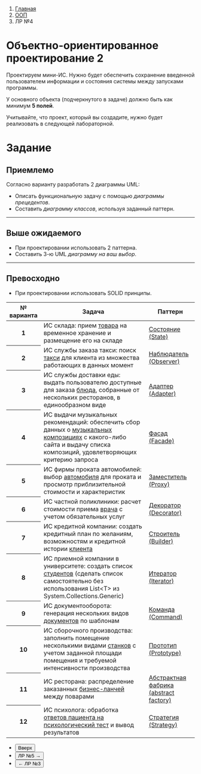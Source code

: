 <ol class="breadcrumb">
  <li class="breadcrumb-item"><a href="{{ site.baseurl }}">Главная</a></li>
  <li class="breadcrumb-item"><a href="{{ site.baseurl }}/OOP/index.html">ООП</a></li>
  <li class="breadcrumb-item active">ЛР №4</li>
</ol>

# Объектно-ориентированное проектирование 2

Проектируем мини-ИС.
Нужно будет обеспечить сохранение введенной пользователем информации и состояния системы между запусками программы.

У основного объекта (подчеркнутого в задаче) должно быть как минимум **5 полей**.


Учитывайте, что проект, который вы создадите, нужно будет реализовать в следующей лабораторной.

# Задание

## Приемлемо

Согласно варианту разработать 2 диаграммы UML:
* Описать функциональную задачу с помощью *диаграммы прецедентов*.
* Составить *диаграмму классов*, используя заданный паттерн.

___

## Выше ожидаемого

* При проектировании использовать 2 паттерна.
* Составить 3-ю UML *диаграмму на ваш выбор*.

___

## Превосходно

* При проектировании использовать SOLID принципы.


<div class="table-responsive">
<table class="table table-hover border-primary  table-bordered ">
  <thead>
    <tr class="table-dark">
      <th scope="col">№ варианта</th>
      <th scope="col">Задача</th>
      <th scope="col">Паттерн</th>
    </tr>
  </thead>
  <tbody>
    <tr>
      <th scope="row">1</th>
      <td>ИС склада: прием <u>товара</u> на временное хранение и размещение его на складе</td>
      <td><a class="link-dark" href="https://metanit.com/sharp/patterns/3.6.php" target="_blank">Состояние (State)</a></td>
    </tr>
    <tr>
      <th scope="row">2</th>
      <td>ИС службы заказа такси: поиск <u>такси</u> для клиента из множества работающих в данных момент</td>
      <td><a class="link-dark" href="https://metanit.com/sharp/patterns/3.2.php" target="_blank">Наблюдатель (Observer)</a></td>
    </tr>
    <tr>
      <th scope="row">3</th>
      <td>ИС службы доставки еды: выдать пользователю доступные для заказа <u>блюда</u>, собранные от нескольких ресторанов, в единообразном виде</td>
      <td><a class="link-dark" href="https://metanit.com/sharp/patterns/4.2.php" target="_blank">Адаптер (Adapter)</a></td>
    </tr>
    <tr>
      <th scope="row">4</th>
      <td>ИС выдачи музыкальных рекомендаций: обеспечить сбор данных о <u>музыкальных композициях</u> с какого-либо сайта и выдачу списка композиций, удовлетворяющих критерию запроса</td>
      <td><a class="link-dark" href="https://metanit.com/sharp/patterns/4.3.php" target="_blank">Фасад (Facade)</a></td>
    </tr>
    <tr>
      <th scope="row">5</th>
      <td>ИС фирмы проката автомобилей: выбор <u>автомобиля</u> для проката и просмотр приблизительной стоимости и характеристик</td>
      <td><a class="link-dark" href="https://metanit.com/sharp/patterns/4.5.php" target="_blank">Заместитель (Proxy)</a></td>
    </tr>
    <tr>
      <th scope="row">6</th>
      <td>ИС частной поликлиники: расчет стоимости приема <u>врача</u> с учетом обязательных услуг</td>
      <td><a class="link-dark" href="https://metanit.com/sharp/patterns/4.1.php" target="_blank">Декоратор (Decorator)</a></td>
    </tr>
    <tr>
      <th scope="row">7</th>
      <td>ИС кредитной компании: создать кредитный план по желаниям, возможностям и кредитной истории <u>клиента</u></td>
      <td><a class="link-dark" href="https://metanit.com/sharp/patterns/2.5.php" target="_blank">Строитель (Builder)</a></td>
    </tr>
    <tr>
      <th scope="row">8</th>
      <td>ИС приемной компании в университете: создать список <u>студентов</u> (сделать список самостоятельно без использования List&lt;T&gt; из System.Collections.Generic)</td>
      <td><a class="link-dark" href="https://metanit.com/sharp/patterns/3.5.php" target="_blank">Итератор (Iterator)</a></td>
    </tr>
    <tr>
      <th scope="row">9</th>
      <td>ИС документооборота: генерация нескольких видов <u>документов</u> по шаблонам</td>
      <td><a class="link-dark" href="https://metanit.com/sharp/patterns/3.3.php" target="_blank">Команда (Command)</a></td>
    </tr>
    <tr>
      <th scope="row">10</th>
      <td>ИС сборочного производства: заполнить помещение несколькими видами <u>станков</u> с учетом заданной площади помещения и требуемой интенсивности производства</td>
      <td><a class="link-dark" href="https://metanit.com/sharp/patterns/2.4.php" target="_blank">Прототип (Prototype)</a></td>
    </tr>
    <tr>
      <th scope="row">11</th>
      <td>ИС ресторана: распределение заказанных <u>бизнес-ланчей</u> между поварами</td>
      <td><a class="link-dark" href="https://metanit.com/sharp/patterns/2.2.php" target="_blank">Абстрактная фабрика (abstract factory)</a></td>
    </tr>
    <tr>
      <th scope="row">12</th>
      <td>ИС психолога: обработка <u>ответов пациента на психологический тест</u> и вывод результатов</td>
      <td><a class="link-dark" href="https://metanit.com/sharp/patterns/3.1.php" target="_blank">Стратегия (Strategy)</a></td>
    </tr>
   </tbody>
</table>
</div>

<div class="row">
  <div class="col-lg-12">
   <ul class="list-unstyled">
     <li class="float-end">
       <button type="button" class="btn btn-outline-primary" onclick="window.location.href='#объектно-ориентированное-проектирование-2';">Вверх</button>
     </li>
     <li  class="float-end">
       <button type="button" class="btn btn-primary" onclick="window.location.href='{{ site.baseurl }}/OOP/labs/lab5.html';">ЛР №5 →</button>
     </li>
     <li>
       <button type="button" class="btn btn-primary" onclick="window.location.href='{{ site.baseurl }}/OOP/labs/lab3.html';">← ЛР №3</button>
     </li>
   </ul>
  </div>
</div>
